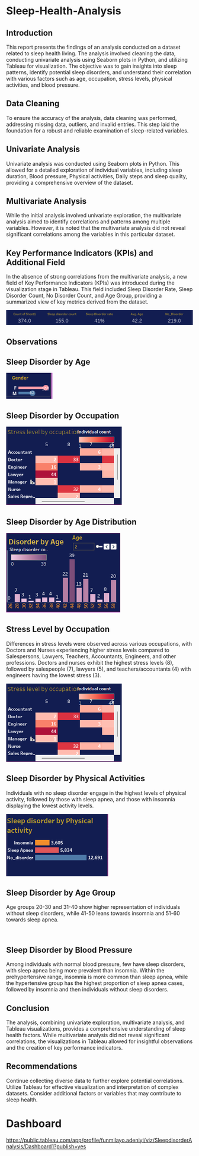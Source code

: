 # Sleep-Health-Analysis
## Introduction
This report presents the findings of an analysis conducted on a dataset related to sleep health living. The analysis involved cleaning the data, conducting univariate analysis using Seaborn plots in Python, and utilizing Tableau for visualization. The objective was to gain insights into sleep patterns, identify potential sleep disorders, and understand their correlation with various factors such as age, occupation, stress levels, physical activities, and blood pressure.

## Data Cleaning
To ensure the accuracy of the analysis, data cleaning was performed, addressing missing data, outliers, and invalid entries. This step laid the foundation for a robust and reliable examination of sleep-related variables.

## Univariate Analysis
Univariate analysis was conducted using Seaborn plots in Python. This allowed for a detailed exploration of individual variables, including sleep duration, Blood pressure, Physical activities, Daily steps and sleep quality, providing a comprehensive overview of the dataset.

## Multivariate Analysis
While the initial analysis involved univariate exploration, the multivariate analysis aimed to identify correlations and patterns among multiple variables. However, it is noted that the multivariate analysis did not reveal significant correlations among the variables in this particular dataset.

## Key Performance Indicators (KPIs) and Additional Field
In the absence of strong correlations from the multivariate analysis, a new field of Key Performance Indicators (KPIs) was introduced during the visualization stage in Tableau. This field included Sleep Disorder Rate, Sleep Disorder Count, No Disorder Count, and Age Group, providing a summarized view of key metrics derived from the dataset.

![](https://github.com/Jejefunmi/Sleep-Health-Analysis/blob/main/chart/kpi.png)

## Observations
## Sleep Disorder by Age

![Visualizations revealed a higher prevalence of sleep disorders among females compared to males across different age groups.](https://github.com/Jejefunmi/Sleep-Health-Analysis/blob/main/chart/Disorder%20by%20gender.png)
 
## Sleep Disorder by Occupation

![Occupations such as Nurses, Teachers, and Salespersons exhibited higher percentages of sleep disorders (41%, 20%, and 19%, respectively), while Doctors, Engineers, Lawyers, Software Engineers, and Scientists had lower percentages.
](https://github.com/Jejefunmi/Sleep-Health-Analysis/blob/main/chart/Strees%20level%20by%20occupation.png)

## Sleep Disorder by Age Distribution
![Participants aged 27 to 59 were observed to have sleep disorders, with peaks at age 44, 43, and 50](https://github.com/Jejefunmi/Sleep-Health-Analysis/blob/main/chart/Disorder%20by%20age.png)

## Stress Level by Occupation
Differences in stress levels were observed across various occupations, with Doctors and Nurses experiencing higher stress levels compared to Salespersons, Lawyers, Teachers, Accountants, Engineers, and other professions. Doctors and nurses exhibit the highest stress levels (8), followed by salespeople (7), lawyers (5), and teachers/accountants (4) with engineers having the lowest stress (3).

![](https://github.com/Jejefunmi/Sleep-Health-Analysis/blob/main/chart/Strees%20level%20by%20occupation.png)

## Sleep Disorder by Physical Activities
Individuals with no sleep disorder engage in the highest levels of physical activity, followed by those with sleep apnea, and those with insomnia displaying the lowest activity levels. 

![](https://github.com/Jejefunmi/Sleep-Health-Analysis/blob/main/chart/Sleep%20disorder%20by%20physical%20activities.png)

## Sleep Disorder by Age Group
Age groups 20-30 and 31-40 show higher representation of individuals without sleep disorders, while 41-50 leans towards insomnia and 51-60 towards sleep apnea.

![]()

## Sleep Disorder by Blood Pressure
Among individuals with normal blood pressure, few have sleep disorders, with sleep apnea being more prevalent than insomnia. Within the prehypertensive range, insomnia is more common than sleep apnea, while the hypertensive group has the highest proportion of sleep apnea cases, followed by insomnia and then individuals without sleep disorders.

## Conclusion
The analysis, combining univariate exploration, multivariate analysis, and Tableau visualizations, provides a comprehensive understanding of sleep health factors. While multivariate analysis did not reveal significant correlations, the visualizations in Tableau allowed for insightful observations and the creation of key performance indicators.

## Recommendations
Continue collecting diverse data to further explore potential correlations.
Utilize Tableau for effective visualization and interpretation of complex datasets.
Consider additional factors or variables that may contribute to sleep health.
 
# Dashboard
https://public.tableau.com/app/profile/funmilayo.adeniyi/viz/SleepdisorderAnalysis/Dashboard1?publish=yes